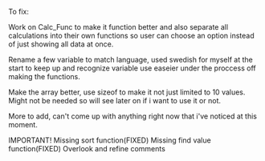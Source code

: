 
To fix:

Work on Calc_Func to make it function better and also separate all calculations into their own functions so user can choose an option instead of just showing all data at once.

Rename a few variable to match language, used swedish for myself at the start to keep up and recognize variable use easeier under the proccess off making the functions.

Make the array better, use sizeof to make it not just limited to 10 values. Might not be needed so will see later on if i want to use it or not.

More to add, can't come up with anything right now that i've noticed at this moment.

IMPORTANT!
Missing sort function(FIXED)
Missing find value function(FIXED)
Overlook and refine comments
